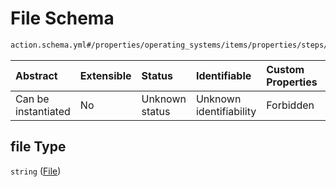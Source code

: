 # File Schema

```txt
action.schema.yml#/properties/operating_systems/items/properties/steps/items/properties/actions/items/properties/fastboot:update/properties/file
```



| Abstract            | Extensible | Status         | Identifiable            | Custom Properties | Additional Properties | Access Restrictions | Defined In                                                          |
| :------------------ | :--------- | :------------- | :---------------------- | :---------------- | :-------------------- | :------------------ | :------------------------------------------------------------------ |
| Can be instantiated | No         | Unknown status | Unknown identifiability | Forbidden         | Allowed               | none                | [device.schema.json*](../device.schema.json "open original schema") |

## file Type

`string` ([File](device-properties-operating-systems-operating-system-properties-steps-step-properties-group-step-action-properties-fastbootupdate-action-properties-file.md))
